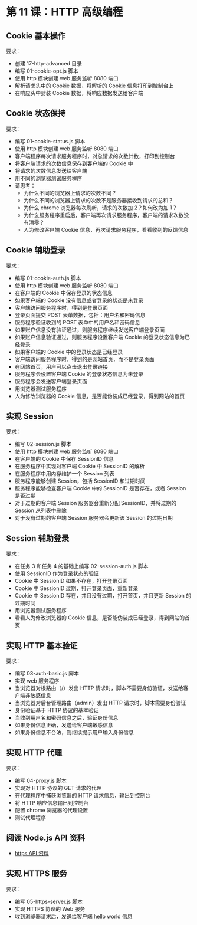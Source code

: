 # 第 11 课：HTTP 高级编程

## Cookie 基本操作

要求：
- 创建 17-http-advanced 目录
- 编写 01-cookie-opt.js 脚本
- 使用 http 模块创建 web 服务监听 8080 端口
- 解析请求头中的 Cookie 数据，将解析的 Cookie 信息打印到控制台上
- 在响应头中封装 Cookie 数据，将响应数据发送给客户端

## Cookie 状态保持

要求：
- 编写 01-cookie-status.js 脚本
- 使用 http 模块创建 web 服务监听 8080 端口
- 客户端程序每次请求服务程序时，对总请求的次数计数，打印到控制台
- 将客户端请求的次数信息保存到客户端的 Cookie 中
- 将请求的次数信息发送给客户端
- 用不同的浏览器测试服务程序
- 请思考：
  - 为什么不同的浏览器上请求的次数不同？
  - 为什么不同的浏览器上请求的次数不是服务器接收到请求的总和？
  - 为什么 chrome 浏览器每次刷新，请求的次数加 2？如何改为加 1？
  - 为什么服务程序重启后，客户端再次请求服务程序，客户端的请求次数没有清零？
  - 人为修改客户端 Cookie 信息，再次请求服务程序，看看收到的反馈信息

## Cookie 辅助登录

要求：
- 编写 01-cookie-auth.js 脚本
- 使用 http 模块创建 web 服务监听 8080 端口
- 在客户端的 Cookie 中保存登录的状态信息
- 如果客户端的 Cookie 没有信息或者登录的状态是未登录
- 客户端访问服务程序时，得到是登录页面
- 登录页面提交 POST 表单数据，包括：用户名和密码信息
- 服务程序验证收到的 POST 表单中的用户名和密码信息
- 如果账户信息没有验证通过，则服务程序继续发送客户端登录页面
- 如果账户信息验证通过，则服务程序设置客户端 Cookie 的登录状态信息为已经登录
- 如果客户端的 Cookie 中的登录状态是已经登录
- 客户端访问服务程序时，得到的是网站首页，而不是登录页面
- 在网站首页，用户可以点击退出登录链接
- 服务程序会设置客户端 Cookie 的登录状态信息为未登录
- 服务程序会发送客户端登录页面
- 用浏览器测试服务程序
- 人为修改浏览器的 Cookie 信息，是否能伪装成已经登录，得到网站的首页

## 实现 Session

要求：
- 编写 02-session.js 脚本
- 使用 http 模块创建 web 服务监听 8080 端口
- 在客户端的 Cookie 中保存 SessionID 信息
- 在服务程序中实现对客户端 Cookie 中 SessionID 的解析
- 在服务程序中用内存维护一个 Session 列表
- 服务程序能够创建 Session，包括 SessionID 和过期时间
- 服务程序能够检查客户端 Cookie 中的 SessionID 是否存在，或者 Session 是否过期
- 对于过期的客户端 Session 服务器会重新分配 SessionID，并将过期的 Session 从列表中删除
- 对于没有过期的客户端 Session 服务器会更新该 Session 的过期日期

## Session 辅助登录

要求：
- 在任务 3 和任务 4 的基础上编写 02-session-auth.js 脚本
- 使用 SessionID 作为登录状态的验证
- Cookie 中 SessionID 如果不存在，打开登录页面
- Cookie 中 SessionID 过期，打开登录页面，重新登录
- Cookie 中 SessionID 存在，并且没有过期，打开首页，并且更新 Session 的过期时间
- 用浏览器测试服务程序
- 看看人为修改浏览器的 Cookie 信息，是否能伪装成已经登录，得到网站的首页

## 实现 HTTP 基本验证

要求：
- 编写 03-auth-basic.js 脚本
- 实现 web 服务程序
- 当浏览器对根路由（/）发出 HTTP 请求时，脚本不需要身份验证，发送给客户端非敏感信息
- 当浏览器对后台管理路由（admin）发出 HTTP 请求时，脚本需要身份验证
- 身份验证基于 HTTP 协议的基本验证
- 当收到用户名和密码信息之后，验证身份信息
- 如果身份信息正确，发送给客户端敏感信息
- 如果身份信息不合法，则继续提示用户输入身份信息

## 实现 HTTP 代理

要求：
- 编写 04-proxy.js 脚本
- 实现对 HTTP 协议的 GET 请求的代理
- 在代理程序中捕获浏览器的 HTTP 请求信息，输出到控制台
- 将 HTTP 响应信息输出到控制台
- 配置 chrome 浏览器的代理设置
- 测试代理程序

## 阅读 Node.js API 资料

- [https API 资料](http://nodejs.cn/api/https.html)

## 实现 HTTPS 服务

要求：
- 编写 05-https-server.js 脚本
- 实现 HTTPS 协议的 Web 服务
- 收到浏览器请求后，发送给客户端 hello world 信息

